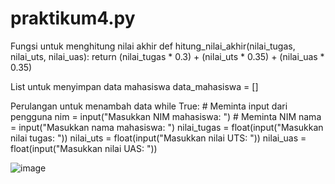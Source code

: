 # praktikum4.py
Fungsi untuk menghitung nilai akhir
def hitung_nilai_akhir(nilai_tugas, nilai_uts, nilai_uas): return (nilai_tugas * 0.3) + (nilai_uts * 0.35) + (nilai_uas * 0.35)

List untuk menyimpan data mahasiswa
data_mahasiswa = []

Perulangan untuk menambah data
while True: # Meminta input dari pengguna nim = input("Masukkan NIM mahasiswa: ") # Meminta NIM nama = input("Masukkan nama mahasiswa: ") nilai_tugas = float(input("Masukkan nilai tugas: ")) nilai_uts = float(input("Masukkan nilai UTS: ")) nilai_uas = float(input("Masukkan nilai UAS: "))

 ![image](https://github.com/user-attachments/assets/18e650b6-ddf6-4bd1-8cb7-f1123a8ae05b)
